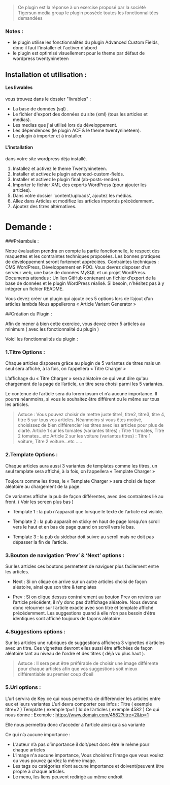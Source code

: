 >Ce plugin est la réponse à un exercise proposé par la société Tigersun media group
le plugin possède toutes les fonctionnalitées demandées

### Notes : 
- le plugin utilise les fonctionnalités du plugin Advanced Custom Fields, donc il faut l'installer et l'activer d'abord
- le plugin est optimisé visuellement pour le theme par défaut de wordpress twentynineteen


## Installation et utilisation :
#### Les livrables
vous trouvez dans le dossier "livrables" :
- La base de données (sql) .
- Le fichier d'export des données du site (xml) (tous les articles et medias).
- Les medias que j'ai utilisé lors du développement.
- Les dépendences (le plugin ACF & le theme twentynineteen).
- Le plugin à importer et à installer.

#### L'installation
dans votre site wordpress déja installé.
1. Installez et activez le theme Twentynineteen.
1. Installer et activez le plugin advanced-custom-fields.
1. Installer et activez le plugin final (ab-posts-render).
1. Importer le fichier XML des exports WordPress (pour ajouter les articles).
1. Dans votre dossier 'content/uploads', ajoutez les médias.
1. Allez dans Articles et modifiez les articles importés précédemment.
1. Ajoutez des titres altérnatives.


# Demande : 
###Préambule :

Notre évaluation prendra en compte la partie fonctionnelle, le respect des maquettes et les contraintes techniques proposées. Les bonnes pratiques de développement seront fortement appréciées.
Contraintes techniques : CMS WordPress, Développement en POO.
Vous devrez disposer d’un serveur web, une base de données MySQL et un projet WordPress.
Documents attendus : Un lien GitHub contenant un fichier d’export de la base de données et le plugin WordPress réalisé.
Si besoin, n’hésitez pas à y intégrer un fichier README.

Vous devez créer un plugin qui ajoute ces 5 options lors de l’ajout d’un articles lambda
Nous appellerons « Article Variant Generator »

##Création du Plugin :

Afin de mener à bien cette exercice, vous devez créer 5 articles au minimum ( avec les fonctionnalité du plugin )

Voici les fonctionnalités du plugin :


### 1.Titre Options :

Chaque articles disposera grâce au plugin de 5 variantes de titres mais un seul sera affiché, à la fois, on l’appellera « Titre Charger »

L’affichage du « Titre Charger » sera aléatoire  ce qui veut dire qu'au chargement de la page de l’article, un titre sera choisi parmi les 5 variantes.

Le contenue de l’article sera du lorem ipsum et n’a aucune importance.
Il pourra néanmoins, si vous le souhaitez être différent ou le même sur tous les articles.

>Astuce : Vous pouvez choisir de mettre juste titre1, titre2, titre3, titre 4, titre 5 sur tous vos articles. Néanmoins si vous êtes motivé, choisissez de bien différencier les titres avec les articles pour plus de clarté.
Article 1 sur les tomates (variantes titres) : Titre 1 tomates, Titre 2 tomates…etc
Article 2 sur les voiture (variantes titres) : Titre 1 voiture, Titre 2 voiture…etc
…..

### 2.Template Options :

Chaque articles aura aussi 3 variantes de templates comme les titres, un seul template sera affiché, à la fois, on l’appellera «  Template Charger » 

Toujours comme les titres, le « Template Charger » sera choisi de façon aléatoire au chargement de la page.

Ce variantes affiche la pub de façon différentes, avec des contraintes lié au front. ( Voir les screen plus bas )

- Template 1 : la pub n'apparaît que lorsque le texte de l’article est visible.

- Template 2 : la pub apparaît en sticky en haut de page lorsqu’on scroll vers le haut et en bas de page quand on scroll vers le bas.

- Template 3 : la pub du sidebar doit suivre au scroll mais ne doit pas dépasser la fin de l’article.

### 3.Bouton de navigation ‘Prev’ & ‘Next’ options :

Sur les articles ces boutons permettent de naviguer plus facilement entre les articles.

- Next : Si on clique on arrive sur un autre articles choisi de façon aléatoire, ainsi que son titre & templates

- Prev : Si on clique dessus contrairement au bouton Prev on reviens sur l’article précédent, il n’y donc pas d’affichage aléatoire. Nous devons donc retourner sur l’article exacte avec son titre et template affiché précédemment. Les suggestions quand à elle n’on pas besoin d’être identiques sont affiché toujours de façons aléatoire.

### 4.Suggestions options :

Sur les articles une rubriques de suggestions affichera 3 vignettes d’articles avec un titre. Ces vignettes devront elles aussi être affichées de façon aléatoire tant au niveau de l’ordre et des titres ( déjà vu plus haut ).

> Astuce : Il sera peut être préférable de choisir une image différente pour chaque articles afin que vos suggestions soit mieux différentiable au premier coup d’oeil

### 5.Url options :

L’url servira de Key ce qui nous permettra de différencier les articles entre eux et leurs variantes
L’url devra comporter ces infos :
Titre ( exemple titre=2 )
Template ( exemple tp=1 )
Id de l’articles ( exemple 4582 )
Ce qui nous donne :
Exemple : https://www.domain.com/4582?titre=2&tp=1

Elle nous permettra donc d’accéder à l’article ainsi qu’a sa variante

Ce qui n’a aucune importance : 

- L’auteur n’a pas d’importance il doit/peut donc être le même pour chaque articles
- L’image n'a aucune importance, Vous choisirez l’image que vous voulez ou vous pouvez gardez la même image.
- Les tags ou catégories n’ont aucune importance et doivent/peuvent être propre à chaque articles.
- Le menu, les liens peuvent redirigé au même endroit

